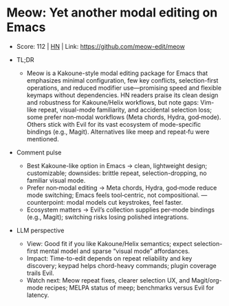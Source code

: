 # Meow: Yet another modal editing on Emacs

- Score: 112 | [HN](https://news.ycombinator.com/item?id=45228396) | Link: https://github.com/meow-edit/meow

- TL;DR
  - Meow is a Kakoune-style modal editing package for Emacs that emphasizes minimal configuration, few key conflicts, selection-first operations, and reduced modifier use—promising speed and flexible keymaps without dependencies. HN readers praise its clean design and robustness for Kakoune/Helix workflows, but note gaps: Vim-like repeat, visual-mode familiarity, and accidental selection loss; some prefer non‑modal workflows (Meta chords, Hydra, god‑mode). Others stick with Evil for its vast ecosystem of mode-specific bindings (e.g., Magit). Alternatives like meep and repeat‑fu were mentioned.

- Comment pulse
  - Best Kakoune-like option in Emacs → clean, lightweight design; customizable; downsides: brittle repeat, selection-dropping, no familiar visual mode.
  - Prefer non‑modal editing → Meta chords, Hydra, god‑mode reduce mode switching; Emacs feels tool‑centric, not compositional. — counterpoint: modal models cut keystrokes, feel faster.
  - Ecosystem matters → Evil’s collection supplies per‑mode bindings (e.g., Magit); switching risks losing polished integrations.

- LLM perspective
  - View: Good fit if you like Kakoune/Helix semantics; expect selection-first mental model and sparse “visual mode” affordances.
  - Impact: Time-to-edit depends on repeat reliability and key discovery; keypad helps chord-heavy commands; plugin coverage trails Evil.
  - Watch next: Meow repeat fixes, clearer selection UX, and Magit/org-mode recipes; MELPA status of meep; benchmarks versus Evil for latency.
